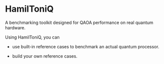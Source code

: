 # HamilToniQ
A benchmarking toolkit designed for QAOA performance on real quantum hardware.

Using HamilToniQ, you can

* use built-in reference cases to benchmark an actual quantum processor.

* build your own reference cases.
